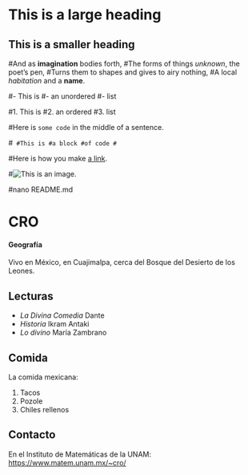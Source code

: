 # This is a large heading

## This is a smaller heading

#And as **imagination** bodies forth,
#The forms of things *unknown*, the poet’s pen,
#Turns them to shapes and gives to airy nothing,
#A local *habitation* and a **name**.

#- This is
#- an unordered
#- list

#1. This is
#2. an ordered
#3. list

#Here is `some code` in the middle of a sentence.

#```
#This is
#a block
#of code
#```

#Here is how you make [a link](https://www.wikipedia.org/).

#![This is an image.](https://github.com/yihui/xaringan/releases/download/v0.0.2/karl-moustache.jpg)

#nano README.md

# CRO
#### Geografía
Vivo en México, en Cuajimalpa, cerca del Bosque del Desierto de los Leones.

## Lecturas
- *La Divina Comedia* Dante
- *Historia* Ikram Antaki
- *Lo divino* María Zambrano

## Comida
La comida mexicana:
1. Tacos
2. Pozole
3. Chiles rellenos

## Contacto
En el Instituto de Matemáticas de la UNAM: https://www.matem.unam.mx/~cro/
